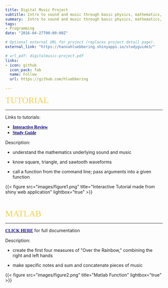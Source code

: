 ```yaml
---
title: Digital Music Project
subtitle: Intro to sound and music through basic physics, mathematics, algorithms, fundamental music theory, recorded digital audio, and MIDI. 
summary:  Intro to sound and music through basic physics, mathematics, algorithms, fundamental music theory, recorded digital audio, and MIDI. 
tags:
- Programming
date: "2016-04-27T00:00:00Z"

# Optional external URL for project (replaces project detail page).
external_link: "https://hannahluebbering.shinyapps.io/studyguide3/"

# url_pdf: digitalmusic-project.pdf
links:
- icon: github
  icon_pack: fab
  name: Follow
  url: https://github.com/hluebbering
  
---
```



<span style="color: #f2cf4a; font-family: Babas; font-size: 2em;">TUTORIAL</span>

***

Links to tutorials: 

- [<span style="color:#0c008f; font-family: Babas;">**Interactive Review**</span>](https://hannahluebbering.shinyapps.io/studyguide2/)
- [<span style="color:#0c008f; font-family: Babas;">**Study Guide**</span>](https://hannahluebbering.shinyapps.io/studyguide3/)


Description:

- understand the mathematics underlying sound and music

- know square, triangle, and sawtooth waveforms

- call a function from the command line; pass arguments into a given function

{{< figure src="images/figure1.png" title="Interactive Tutorial made from shiny web application" lightbox="true" >}}


<p>&nbsp;</p>


<span style="color: #f2cf4a; font-family: Babas; font-size: 2em;">MATLAB</span>

***
[<span style="color:#0c008f; font-family: Babas;">**CLICK HERE**</span>](https://github.com/hluebbering/music_in_matlab) 
for full documentation

Description:

- create the first four measures of "Over the Rainbow," combining the right and left hands

- make specific notes and sum and concatenate pieces of music

{{< figure src="images/figure2.png" title="Matlab Function" lightbox="true" >}}
